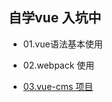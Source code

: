 ## 自学vue 入坑中

+ 01.vue语法基本使用

+ 02.webpack 使用

+ [03.vue-cms 项目](https://github.com/imtudou/Vue/tree/master/03.vue-cms)